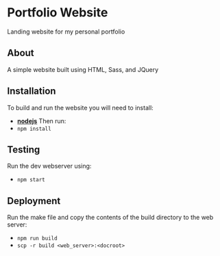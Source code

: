 # Portfolio Website
Landing website for my personal portfolio

## About
A simple website built using HTML, Sass, and JQuery

## Installation
To build and run the website you will need to install:
- [**nodejs**](https://nodejs.org/en/download/)
Then run:
- `npm install`

## Testing
Run the dev webserver using:
- `npm start`

## Deployment
Run the make file and copy the contents of the build directory to the web server:
- `npm run build`
- `scp -r build <web_server>:<docroot>`